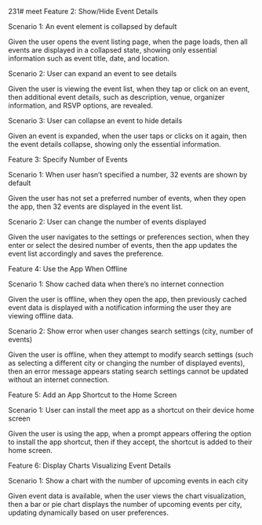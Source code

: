 231# meet
Feature 2: Show/Hide Event Details

Scenario 1: An event element is collapsed by default

Given the user opens the event listing page, when the page loads, then all events are displayed in a collapsed state, showing only essential information such as event title, date, and location.

Scenario 2: User can expand an event to see details

Given the user is viewing the event list, when they tap or click on an event, then additional event details, such as description, venue, organizer information, and RSVP options, are revealed.

Scenario 3: User can collapse an event to hide details

Given an event is expanded, when the user taps or clicks on it again, then the event details collapse, showing only the essential information.

Feature 3: Specify Number of Events

Scenario 1: When user hasn’t specified a number, 32 events are shown by default

Given the user has not set a preferred number of events, when they open the app, then 32 events are displayed in the event list.

Scenario 2: User can change the number of events displayed

Given the user navigates to the settings or preferences section, when they enter or select the desired number of events, then the app updates the event list accordingly and saves the preference.

Feature 4: Use the App When Offline

Scenario 1: Show cached data when there’s no internet connection

Given the user is offline, when they open the app, then previously cached event data is displayed with a notification informing the user they are viewing offline data.

Scenario 2: Show error when user changes search settings (city, number of events)

Given the user is offline, when they attempt to modify search settings (such as selecting a different city or changing the number of displayed events), then an error message appears stating search settings cannot be updated without an internet connection.

Feature 5: Add an App Shortcut to the Home Screen

Scenario 1: User can install the meet app as a shortcut on their device home screen

Given the user is using the app, when a prompt appears offering the option to install the app shortcut, then if they accept, the shortcut is added to their home screen.

Feature 6: Display Charts Visualizing Event Details

Scenario 1: Show a chart with the number of upcoming events in each city

Given event data is available, when the user views the chart visualization, then a bar or pie chart displays the number of upcoming events per city, updating dynamically based on user preferences.
